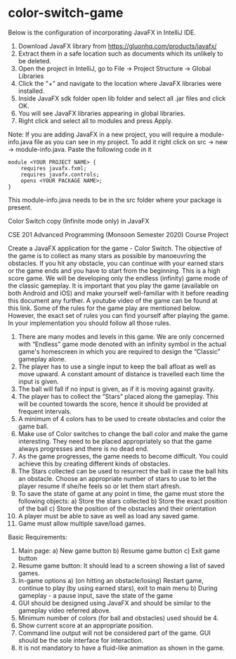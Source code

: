 # color-switch-game

Below is the configuration of incorporating JavaFX in IntelliJ IDE.
1) Download JavaFX library from https://gluonhq.com/products/javafx/
2) Extract them in a safe location such as documents which its unlikely to be deleted.
3) Open the project in IntelliJ, go to File -> Project Structure -> Global Libraries
4) Click the "+" and navigate to the location where JavaFX libraries were installed.
5) Inside JavaFX sdk folder open lib folder and select all .jar files and click OK.
6) You will see JavaFX libraries appearing in global libraries.
7) Right click and select all to modules and press Apply.

Note: If you are adding JavaFX in a new project, you will require a module-info.java file as you can see in my project.
To add it right click on src -> new -> module-info.java. 
Paste the following code in it

    module <YOUR PROJECT NAME> {
        requires javafx.fxml;
        requires javafx.controls;
        opens <YOUR PACKAGE NAME>;
    }

This module-info.java needs to be in the src folder where your package is present.

Color Switch copy (Infinite mode only) in JavaFX

CSE 201 Advanced Programming (Monsoon Semester 2020)
Course Project

Create a JavaFX application for the game - Color Switch. The objective of the game is to collect
as many stars as possible by manoeuvring the obstacles. If you hit any obstacle, you can continue
with your earned stars or the game ends and you have to start from the beginning. This is a high
score game. We will be developing only the endless (infinity) game mode of the classic
gameplay. It is important that you play the game (available on both Android and iOS) and make
yourself well-familiar with it before reading this document any further. A youtube video of the
game can be found at this link.
Some of the rules for the game play are mentioned below. However, the exact set of rules
you can find yourself after playing the game. In your implementation you should follow all
those rules.
1) There are many modes and levels in this game. We are only concerned with “Endless”
game mode denoted with an infinity symbol in the actual game's homescreen in which
you are required to design the “Classic” gameplay alone.
2) The player has to use a single input to keep the ball afloat as well as move upward. A
constant amount of distance is travelled each time the input is given.
3) The ball will fall if no input is given, as if it is moving against gravity.
4) The player has to collect the “Stars” placed along the gameplay. This will be counted
towards the score, hence it should be provided at frequent intervals.
5) A minimum of 4 colors has to be used to create obstacles and color the game ball.
6) Make use of Color switches to change the ball color and make the game interesting. They
need to be placed appropriately so that the game always progresses and there is no dead
end.
7) As the game progresses, the game needs to become difficult. You could achieve this by
creating different kinds of obstacles.
8) The Stars collected can be used to resurrect the ball in case the ball hits an obstacle.
Choose an appropriate number of stars to use to let the player resume if she/he feels so or
let them start afresh.
9) To save the state of game at any point in time, the game must store the following objects:
a) Store the stars collected
b) Store the exact position of the ball
c) Store the position of the obstacles and their orientation
10) A player must be able to save as well as load any saved game.
11) Game must allow multiple save/load games.

Basic Requirements:
1) Main page:
a) New game button
b) Resume game button
c) Exit game button
2) Resume game button: It should lead to a screen showing a list of saved games.
3) In-game options
a) (on hitting an obstacle/losing) Restart game, continue to play (by using earned
stars), exit to main menu
b) During gameplay - a pause input, save the state of the game
4) GUI should be designed using JavaFX and should be similar to the gameplay video
referred above.
5) Minimum number of colors (for ball and obstacles) used should be 4.
6) Show current score at an appropriate position.
7) Command line output will not be considered part of the game. GUI should be the sole
interface for interaction.
8) It is not mandatory to have a fluid-like animation as shown in the game.
